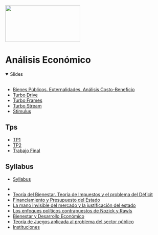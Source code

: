 <a href="url"><img src="https://www.itba.edu.ar/wp-content/uploads/2020/03/Marca-ITBA-Color-ALTA.png" height="115" width="234" ></a>

# Análisis Económico 
<details open>
<summary>Slides</summary>
<br>
  
  - [Bienes Públicos. Externalidades. Análisis Costo-Beneficio](https://docs.google.com/presentation/d/1K1VE8EYizzufOdLAl5ksq9t0BU3rLlQIUJExHNEM69M/edit?usp=sharing)
  - [Turbo Drive](https://turbo.hotwire.dev/handbook/drive)
  - [Turbo Frames](https://turbo.hotwire.dev/handbook/frames)
  - [Turbo Stream](https://turbo.hotwire.dev/handbook/streams)
- [Stimulus](https://stimulus.hotwire.dev/)

</details>

## Tps
* [TP1](https://docs.google.com/document/d/16TNdIcYuCYhzoAvawXzV3FpfvL7eQfvA7JNLTmbuM9Q/edit?usp=sharing)  
* [TP2](https://docs.google.com/document/d/1K3gBqJ49poBDLRHLklRQfW9-G3oU0-afl92DadL4otU/edit?usp=sharing)  
* [Trabajo Final](https://docs.google.com/document/d/1joM39N6gfPlRyUpYhc4Mges8-3NsWe3yIhYfG70JJvI/edit?usp=sharing)


## Syllabus
* [Syllabus](https://github.com/LCaravaggio/AnalisisEconomico/blob/main/Syllabus.pdf)


- 
- [Teoría del Bienestar. Teoría de Impuestos y el problema del Déficit](https://docs.google.com/presentation/d/1Wc7EIntCPPEFmUgRG-gY8tEsR4QOcFdr76Mb-iGBMjU/edit?)
- [Financiamiento y Presupuesto del Estado](https://docs.google.com/presentation/d/1MjTJ1VEhcmgqMrk8FLuKZO3RQpW9P_1SlyT7P8e1_wA/edit?usp=sharing)
- [La mano invisible del mercado y la justificación del estado](https://docs.google.com/presentation/d/1jwQCqrn-0btxhs5hYX3xHCvdizQaWiSoL2wnL2X_7ZI/edit?usp=sharing)
- [Los enfoques políticos contrapuestos de Nozick y Rawls](https://docs.google.com/presentation/d/1iw1nz238eVHVqneS_cKDtwE6fazpNBLjej0WZaN1sHM/edit?usp=sharing)
- [Bienestar y Desarrollo Económico](https://docs.google.com/presentation/d/1cyBwjP1jt7778CHyJXh9IJg6HDNcU6seZspM-a82Rlc/edit?usp=sharing)
- [Teoría de Juegos aplicada al problema del sector público](https://docs.google.com/presentation/d/1Ay0Su3NtaaVzSWhvpgfGlxHV8D-itlmq8Bq_teAe9Bs/edit?usp=sharing)
- [Instituciones](https://docs.google.com/presentation/d/1b-KlxaWKG_fyqiTFKgXOVJIDHnQIzc1fRw0R4wcngSQ/edit?usp=sharing)
